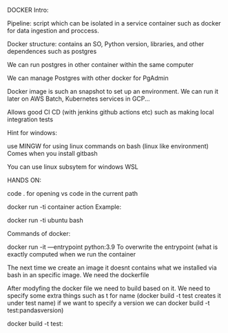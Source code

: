 DOCKER Intro:

Pipeline: script which can be isolated in a service container such as docker for data ingestion and proccess.

Docker structure: contains an SO, Python version, libraries, and other dependences such as postgres

We can run postgres in other container within the same computer

We can manage Postgres with other docker for PgAdmin 

Docker image is such an snapshot to set up an environment. We can run it later on AWS Batch, Kubernetes services in GCP...

Allows good CI CD (with jenkins github actions etc) such as making local integration tests

Hint for windows:

use MINGW for using linux commands on bash (linux like environment) Comes when you install gitbash

You can use linux subsytem for windows WSL

HANDS ON:

code . for opening vs code in the current path

docker run -ti container action Example:

docker run -ti ubuntu bash

Commands of docker:

docker run -it —entrypoint python:3.9    To overwrite the entrypoint (what is exactly computed when we run the container

The next time we create an image it doesnt contains what we installed via bash in an specific image. We need the dockerfile

After modyfing the docker file we need to build based on it. We need to specify some extra things such as t for name (docker build -t test creates it under test name) if we want to specify a version we can docker build -t test:pandasversion)

docker build -t test:
